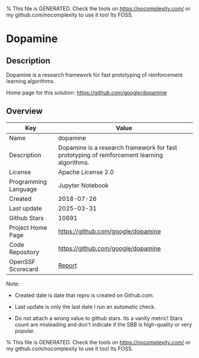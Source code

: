 
% This file is GENERATED. Check the tools on https://nocomplexity.com/ or my github.com/nocomplexity to use it too! Its FOSS. 

# Dopamine

## Description 

Dopamine is a research framework for fast prototyping of reinforcement learning algorithms.

Home page for this solution: https://github.com/google/dopamine 

## Overview 

| Key | Value |
| --- | --- |
| Name | dopamine |
| Description | Dopamine is a research framework for fast prototyping of reinforcement learning algorithms.  |
| License | Apache License 2.0 |
| Programming Language | Jupyter Notebook |
| Created | 2018-07-26 |
| Last update | 2025-03-31 |
| Github Stars | 10691 |
| Project Home Page | https://github.com/google/dopamine |
| Code Repository | https://github.com/google/dopamine |
| OpenSSF Scorecard | [Report](https://securityscorecards.dev/viewer/?uri=github.com/google/dopamine) |

Note:
 - Created date is date that repro is created on Github.com. 

- Last update is only the last date I run an automatic check. 

- Do not attach a wrong value to github stars. Its a vanity metric! Stars count are misleading and 
don't indicate if the SBB is high-quality or very popular.

% This file is GENERATED. Check the tools on https://nocomplexity.com/ or my github.com/nocomplexity to use it too! Its FOSS. 

